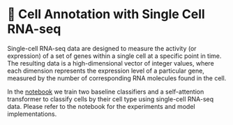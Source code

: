  # 🧬 Cell Annotation with Single Cell RNA-seq

Single-cell RNA-seq data are designed to measure the activity (or expression) of a set of genes within a single cell at a specific point in time. The resulting data is a high-dimensional vector of integer values, where each dimension represents the expression level of a particular gene, measured by the number of corresponding RNA molecules found in the cell.

In the [notebook](https://github.com/mahossam/cell_type_classification_scrna_seq/blob/main/Cell_Type_Classification_using_Transformers.ipynb) we train two baseline classifiers and a self-attention transformer to classify cells by their cell type using single-cell RNA-seq data. Please refer to the notebook for the experiments and model implementations.
